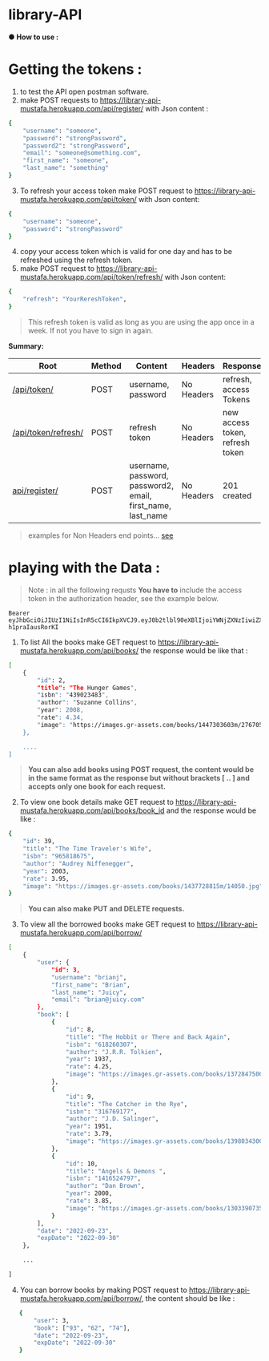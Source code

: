 # library-API

**● How to use :**
# Getting the tokens :

1. to test the API open postman software.
2. make POST requests to https://library-api-mustafa.herokuapp.com/api/register/ with Json content :
```bash
{
    "username": "someone",
    "password": "strongPassword",
    "password2": "strongPassword",
    "email": "someone@something.com",
    "first_name": "someone",
    "last_name": "something"
}
```
3. To refresh your access token make POST request to https://library-api-mustafa.herokuapp.com/api/token/ with Json content:
```bash
{
    "username": "someone",
    "password": "strongPassword"
}
```
4. copy your access token which is valid for one day and has to be refreshed using the refresh token.
5. make POST request to https://library-api-mustafa.herokuapp.com/api/token/refresh/ with Json content:
```bash
{
    "refresh": "YourRereshToken",
}
```
> This refresh token is valid as long as you are using the app once in a week. If not you have to sign in again.

**Summary:**

| Root | Method | Content | Headers | Response |
| ------------- | ------------- | ------------- | ------------- | ------------- |
| [/api/token/](https://library-api-mustafa.herokuapp.com/api/token/)  | POST | username, password | No Headers | refresh, access Tokens |
| [/api/token/refresh/](https://library-api-mustafa.herokuapp.com/api/token/refresh/)  | POST | refresh token | No Headers | new access token, refresh token |
| [api/register/](https://library-api-mustafa.herokuapp.com/api/register/) | POST | username, password, password2, email, first_name, last_name | No Headers | 201 created |
> examples for Non Headers end points... [see](https://github.com/mustafamordaa1/library-API/new/main?readme=1#getting-the-tokens-)
# playing with the Data :
> Note : in all the following requsts **You have to** include the access token in the authorization header, see the example below.
```
Bearer eyJhbGciOiJIUzI1NiIsInR5cCI6IkpXVCJ9.eyJ0b2tlbl90eXBlIjoiYWNjZXNzIiwiZXhwIjoxNjY0MjEyMDA5LCJpYXQiOjE2NjQxMjU2MDksImp0aSI6IjUwMWU4NjA4OGQyYTRmYjliOTA5NjcxYzIwNmI1Yzg0IiwidXNlcl9pZCI6MX0.a3oVrCh5S0AGoLKEvltuPmRCKTJy-h1praIausRorKI
```
1. To list All the books make GET request to https://library-api-mustafa.herokuapp.com/api/books/ the response would be like that :
```bash
[
    {
        "id": 2,
        "title": "The Hunger Games",
        "isbn": "439023483",
        "author": "Suzanne Collins",
        "year": 2008,
        "rate": 4.34,
        "image": "https://images.gr-assets.com/books/1447303603m/2767052.jpg"
    },

    ....
]
```
> **You can also add books using POST request, the content would be in the same format as the response but without brackets [ .. ] and accepts only one book for each request.**

2. To view one book details make GET request to https://library-api-mustafa.herokuapp.com/api/books/book_id and the response would be like :
```bash
{
    "id": 39,
    "title": "The Time Traveler's Wife",
    "isbn": "965818675",
    "author": "Audrey Niffenegger",
    "year": 2003,
    "rate": 3.95,
    "image": "https://images.gr-assets.com/books/1437728815m/14050.jpg"
}
```
> **You can also make PUT and DELETE requests.**

3. To view all the borrowed books make GET request to https://library-api-mustafa.herokuapp.com/api/borrow/
```bash
[
    {
        "user": {
            "id": 3,
            "username": "brianj",
            "first_name": "Brian",
            "last_name": "Juicy",
            "email": "brian@juicy.com"
        },
        "book": [
            {
                "id": 8,
                "title": "The Hobbit or There and Back Again",
                "isbn": "618260307",
                "author": "J.R.R. Tolkien",
                "year": 1937,
                "rate": 4.25,
                "image": "https://images.gr-assets.com/books/1372847500m/5907.jpg"
            },
            {
                "id": 9,
                "title": "The Catcher in the Rye",
                "isbn": "316769177",
                "author": "J.D. Salinger",
                "year": 1951,
                "rate": 3.79,
                "image": "https://images.gr-assets.com/books/1398034300m/5107.jpg"
            },
            {
                "id": 10,
                "title": "Angels & Demons ",
                "isbn": "1416524797",
                "author": "Dan Brown",
                "year": 2000,
                "rate": 3.85,
                "image": "https://images.gr-assets.com/books/1303390735m/960.jpg"
            }
        ],
        "date": "2022-09-23",
        "expDate": "2022-09-30"
    },

    ...

]
```
4. You can borrow books by making POST request to https://library-api-mustafa.herokuapp.com/api/borrow/, the content should be like :
```bash
   {
       "user": 3,
       "book": ["93", "62", "74"],
       "date": "2022-09-23",
       "expDate": "2022-09-30"
   }
```
